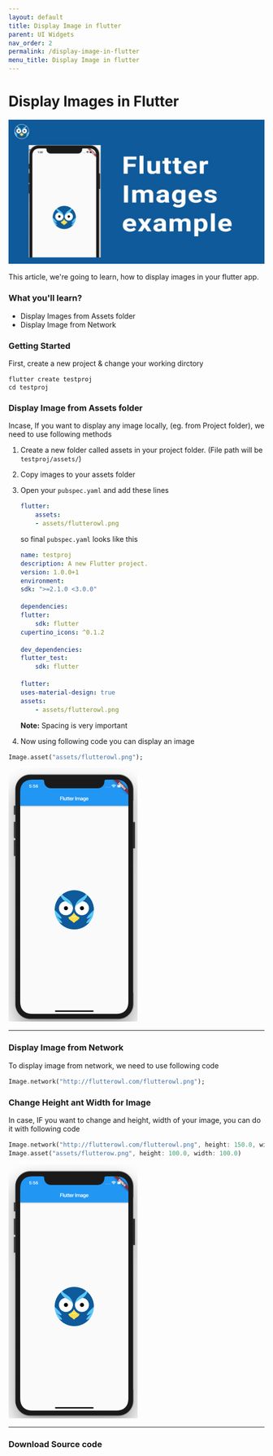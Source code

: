 ```yaml
---
layout: default
title: Display Image in flutter
parent: UI Widgets
nav_order: 2
permalink: /display-image-in-flutter
menu_title: Display Image in flutter
---
```


# Display Images in Flutter

<img src="assets/images/cover/display-images-in-flutter.jpg">

This article, we're going to learn, how to display images in your flutter app.

### What you'll learn?
- Display Images from Assets folder
- Display Image from Network

### Getting Started

First, create a new project & change your working dirctory

    flutter create testproj
    cd testproj

### Display Image from Assets folder

Incase, If you want to display any image locally, (eg. from Project folder), we need to use following methods

1. Create a new folder called assets in your project folder. (File path will be `testproj/assets/`)
2. Copy images to your assets folder
3. Open your `pubspec.yaml` and add these lines

    ```yaml
    flutter:
        assets:
        - assets/flutterowl.png
    ```

    so final `pubspec.yaml` looks like this

    ```yaml
    name: testproj
    description: A new Flutter project.
    version: 1.0.0+1
    environment:
    sdk: ">=2.1.0 <3.0.0"

    dependencies:
    flutter:
        sdk: flutter
    cupertino_icons: ^0.1.2

    dev_dependencies:
    flutter_test:
        sdk: flutter

    flutter:
    uses-material-design: true
    assets:
        - assets/flutterowl.png
    ```

    **Note:** Spacing is very important

4. Now using following code you can display an image

``` dart
Image.asset("assets/flutterowl.png");
```

<img src="assets/images/screenshots/flutter-display-image-locally.png"/>

---

### Display Image from Network

To display image from network, we need to use following code

```dart
Image.network("http://flutterowl.com/flutterowl.png");
```


### Change Height ant Width for Image

In case, IF you want to change and height, width of your image, you can do it with following code

```dart
Image.network("http://flutterowl.com/flutterowl.png", height: 150.0, width: 150.0)
Image.asset("assets/flutterow.png", height: 100.0, width: 100.0)
```

<img src="assets/images/screenshots/flutter-display-image-locally.png"/>

---

### Download Source code
